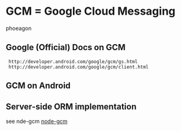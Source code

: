 GCM = Google Cloud Messaging
==================================
phoeagon

## Google (Official) Docs on GCM

     http://developer.android.com/google/gcm/gs.html
     http://developer.android.com/google/gcm/client.html
    
## GCM on Android

## Server-side ORM implementation

see nde-gcm
        [node-gcm]( https://github.com/ToothlessGear/node-gcm )
